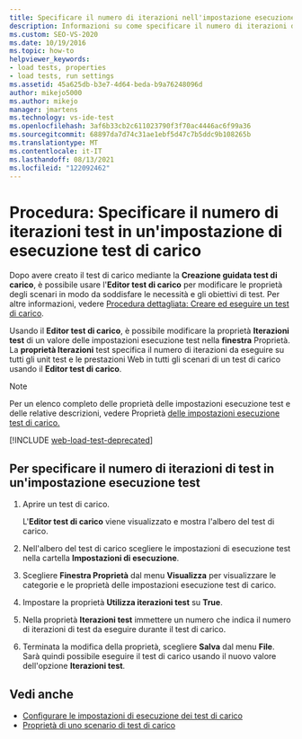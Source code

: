 ```yaml
---
title: Specificare il numero di iterazioni nell'impostazione esecuzione test di carico
description: Informazioni su come specificare il numero di iterazioni da eseguire su tutti gli unit test e le prestazioni Web in tutti gli scenari di un test di carico usando il Editor test di carico.
ms.custom: SEO-VS-2020
ms.date: 10/19/2016
ms.topic: how-to
helpviewer_keywords:
- load tests, properties
- load tests, run settings
ms.assetid: 45a625db-b3e7-4d64-beda-b9a76248096d
author: mikejo5000
ms.author: mikejo
manager: jmartens
ms.technology: vs-ide-test
ms.openlocfilehash: 3af6b33cb2c611023790f3f70ac4446ac6f99a36
ms.sourcegitcommit: 68897da7d74c31ae1ebf5d47c7b5ddc9b108265b
ms.translationtype: MT
ms.contentlocale: it-IT
ms.lasthandoff: 08/13/2021
ms.locfileid: "122092462"
---
```

# <a name="how-to-specify-the-number-of-test-iterations-in-a-load-test-run-setting"></a>Procedura: Specificare il numero di iterazioni test in un'impostazione di esecuzione test di carico

Dopo avere creato il test di carico mediante la **Creazione guidata test di carico**, è possibile usare l'**Editor test di carico** per modificare le proprietà degli scenari in modo da soddisfare le necessità e gli obiettivi di test. Per altre informazioni, vedere [Procedura dettagliata: Creare ed eseguire un test di carico](../test/walkthrough-create-and-run-a-load-test.md).

Usando il **Editor test di carico**, è possibile modificare la proprietà **Iterazioni test** di un valore delle impostazioni esecuzione test nella **finestra** Proprietà. La **proprietà Iterazioni** test specifica il numero di iterazioni da eseguire su tutti gli unit test e le prestazioni Web in tutti gli scenari di un test di carico usando il **Editor test di carico**.

> [!NOTE]
> Per un elenco completo delle proprietà delle impostazioni esecuzione test e delle relative descrizioni, vedere Proprietà [delle impostazioni esecuzione test di carico.](../test/load-test-run-settings-properties.md)

[!INCLUDE [web-load-test-deprecated](includes/web-load-test-deprecated.md)]

## <a name="to-specify-the-number-of-test-iterations-in-a-run-setting"></a>Per specificare il numero di iterazioni di test in un'impostazione esecuzione test

1. Aprire un test di carico.

     L'**Editor test di carico** viene visualizzato e mostra l'albero del test di carico.

2. Nell'albero del test di carico scegliere le impostazioni di esecuzione test nella cartella **Impostazioni di esecuzione**.

3. Scegliere **Finestra Proprietà** dal menu **Visualizza** per visualizzare le categorie e le proprietà delle impostazioni esecuzione test di carico.

4. Impostare la proprietà **Utilizza iterazioni test** su **True**.

5. Nella proprietà **Iterazioni test** immettere un numero che indica il numero di iterazioni di test da eseguire durante il test di carico.

6. Terminata la modifica della proprietà, scegliere **Salva** dal menu **File**. Sarà quindi possibile eseguire il test di carico usando il nuovo valore dell'opzione **Iterazioni test**.

## <a name="see-also"></a>Vedi anche

- [Configurare le impostazioni di esecuzione dei test di carico](../test/configure-load-test-run-settings.md)
- [Proprietà di uno scenario di test di carico](../test/load-test-scenario-properties.md)
